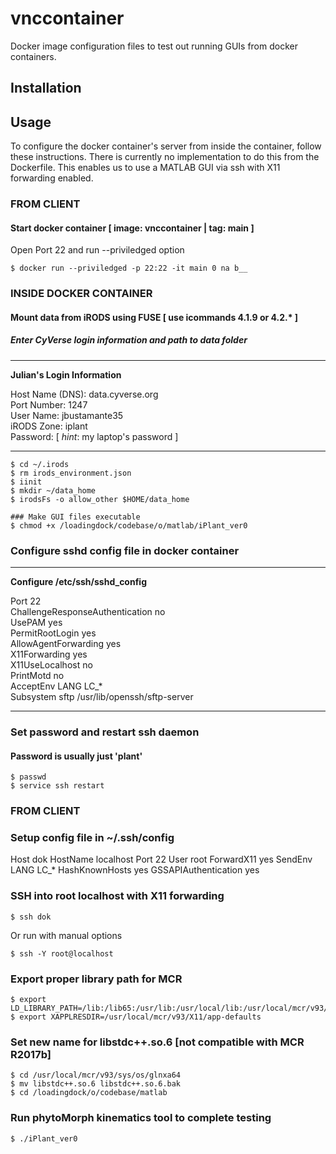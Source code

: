 # vnccontainer
Docker image configuration files to test out running GUIs from docker containers. 

## Installation



## Usage
To configure the docker container's server from inside the container, follow these instructions. 
There is currently no implementation to do this from the Dockerfile.
This enables us to use a MATLAB GUI via ssh with X11 forwarding enabled.

### FROM CLIENT
#### Start docker container [ image: vnccontainer | tag: main ]
Open Port 22 and run --priviledged option
```
$ docker run --priviledged -p 22:22 -it main 0 na b__
```

### INSIDE DOCKER CONTAINER
#### Mount data from iRODS using FUSE [ use icommands 4.1.9 or 4.2.* ]
##### Enter CyVerse login information and path to data folder
---
**Julian's Login Information**

  Host Name (DNS): data.cyverse.org <br />
  Port Number: 1247 <br />
  User Name: jbustamante35 <br />
  iRODS Zone: iplant <br />
  Password: [ *hint*: my laptop's password ] <br />

---

```
$ cd ~/.irods
$ rm irods_environment.json
$ iinit
$ mkdir ~/data_home
$ irodsFs -o allow_other $HOME/data_home

### Make GUI files executable
$ chmod +x /loadingdock/codebase/o/matlab/iPlant_ver0
```

### Configure sshd config file in docker container
---
**Configure /etc/ssh/sshd_config**

Port 22 <br />
ChallengeResponseAuthentication no <br />
UsePAM yes <br />
PermitRootLogin yes <br />
AllowAgentForwarding yes <br />
X11Forwarding yes <br />
X11UseLocalhost no <br />
PrintMotd no <br />
AcceptEnv LANG LC_* <br />
Subsystem       sftp    /usr/lib/openssh/sftp-server <br />

---

### Set password and restart ssh daemon
#### Password is usually just 'plant'
```
$ passwd
$ service ssh restart
```

### FROM CLIENT
### Setup config file in ~/.ssh/config
Host dok
    HostName localhost
    Port 22
    User root
    ForwardX11 yes
    SendEnv LANG LC_*
    HashKnownHosts yes
    GSSAPIAuthentication yes

### SSH into root localhost with X11 forwarding
```
$ ssh dok
```
Or run with manual options 
```
$ ssh -Y root@localhost
```

### Export proper library path for MCR
```
$ export LD_LIBRARY_PATH=/lib:/lib65:/usr/lib:/usr/local/lib:/usr/local/mcr/v93/runtime/glnxa64:/usr/local/mcr/v93/bin/glnxa64:/usr/local/mcr/v93/sys/os/glnxa64:/usr/local/nvidia/lib:/usr/local/nvidia/lib64
$ export XAPPLRESDIR=/usr/local/mcr/v93/X11/app-defaults
```

### Set new name for libstdc++.so.6 [not compatible with MCR R2017b]
```
$ cd /usr/local/mcr/v93/sys/os/glnxa64
$ mv libstdc++.so.6 libstdc++.so.6.bak
$ cd /loadingdock/o/codebase/matlab
```

### Run phytoMorph kinematics tool to complete testing
```
$ ./iPlant_ver0
```




